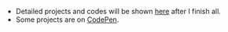 * Detailed projects and codes will be shown [here](https://github.com/WHan7naHW/FreeCodeCamp/tree/main/Certificate01) after I finish all.
* Some projects are on [CodePen](https://codepen.io/WHan7naHW).

